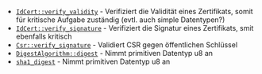 * [`IdCert::verify_validity`](https://github.com/NLnetLabs/rpki-rs/blob/80ca2f627892f863bb075974ae3fa545e519d379/src/ca/idcert.rs#L251) - Verifiziert die Validität eines Zertifikats, somit für kritische Aufgabe zuständig (evtl. auch simple Datentypen?)
* [`IdCert::verify_signature`](https://github.com/NLnetLabs/rpki-rs/blob/80ca2f627892f863bb075974ae3fa545e519d379/src/ca/idcert.rs#L282) - Verifiziert die Signatur eines Zertifikats, smit ebenfalls kritisch
* [`Csr::verify_signature`](https://github.com/NLnetLabs/rpki-rs/blob/80ca2f627892f863bb075974ae3fa545e519d379/src/ca/csr.rs#L150) - Validiert CSR gegen öffentlichen Schlüssel
* [`DigestAlgorithm::digest`](https://github.com/NLnetLabs/rpki-rs/blob/80ca2f627892f863bb075974ae3fa545e519d379/src/crypto/digest.rs#L52) - Nimmt primitiven Datentyp u8 an
* [`sha1_digest`](https://github.com/NLnetLabs/rpki-rs/blob/80ca2f627892f863bb075974ae3fa545e519d379/src/crypto/digest.rs#L199) - Nimmt primitiven Datentyp u8 an
